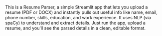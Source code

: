 This is a Resume Parser, a simple Streamlit app that lets you upload a resume (PDF or DOCX) and instantly pulls out useful info like name, email, phone number, skills, education, and work experience. It uses NLP (via spaCy) to understand and extract details. Just run the app, upload a resume, and you'll see the parsed details in a clean, editable format.
